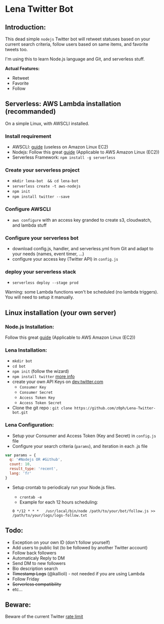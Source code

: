 # Lena Twitter Bot

## Introduction:

This dead simple `nodejs` Twitter bot will retweet statuses based on your current search criteria, follow users based on same items, and favorite tweets too.

I'm using this to learn Node.js language and Git, and serverless stuff.

**Actual Features:** 
- Retweet
- Favorite
- Follow

## Serverless: AWS Lambda installation (recommanded)

On a simple Linux, with AWSCLI installed.

### Install requirement
- AWSCLI: [guide](https://docs.aws.amazon.com/cli/latest/userguide/installing.html) (useless on Amazon Linux EC2)
- Nodejs: Follow this great [guide](https://gist.github.com/nrollr/325e9bc4c35a0523d290b38cfa3c5142) (Applicable to AWS Amazon Linux (EC2))
- Serverless Framework: `npm install -g serverless`

### Create your serverless project 
- `mkdir lena-bot  && cd lena-bot`
- `serverless create -t aws-nodejs`
- `npm init`
- `npm install twitter --save`

### Configure AWSCLI
- `aws configure` with an access key granded to create s3, cloudwatch, and lambda stuff

### Configure your serverless bot
- download config.js, handler, and serverless.yml from Git and adapt to your needs (names, event timer, ...)
- configure your access key (Twitter API) in `config.js`

### deploy your serverless stack
- `serverless deploy --stage prod`

Warning: some Lambda functions won't be scheduled (no lambda triggers). You will need to setup it manually.

## Linux installation (your own server)

### Node.js Installation:
Follow this great [guide](https://gist.github.com/nrollr/325e9bc4c35a0523d290b38cfa3c5142) (Applicable to AWS Amazon Linux (EC2))

### Lena Installation:
- `mkdir bot`
- `cd bot`
- `npm init` (follow the wizard)
- `npm install twitter` [more info](https://www.npmjs.com/package/twitter)
- create your own API Keys on [dev.twitter.com](https://dev.twitter.com/)
	- `Consumer Key`
	- `Consumer Secret`
	- `Access Token Key`
	- `Access Token Secret`
- Clone the git repo : `git clone https://github.com/z0ph/Lena-Twitter-bot.git` 

### Lena Configuration:
- Setup your Consumer and Access Token (Key and Secret) in `config.js` file
- Configure your search criteria (`params`), and iteration in each .js file

``` js
var params = {
  q: '#Nodejs OR #Github',
  count: 10,
  result_type: 'recent',
  lang: 'fr'
}
```

- Setup crontab to periodicaly run your Node.js files.
	- `crontab -e`
	- Example for each 12 hours scheduling: 

	`0 */12 * * *	/usr/local/bin/node /path/to/your/bot/follow.js >> /path/to/your/logs/logs-follow.txt`


## Todo:

- Exception on your own ID (don't follow yourself)
- Add users to public list (to be followed by another Twitter account)
- Follow back followers
- Automaticaly Reply to DM
- Send DM to new followers
- Bio description search
- ~~Timestamp Logs~~ (@kallioli) - not needed if you are using Lambda
- Follow Friday
- ~~Serverless compatibility~~
- etc... 

## Beware:

Beware of the current Twitter [rate limit](https://dev.twitter.com/rest/public/rate-limits)
